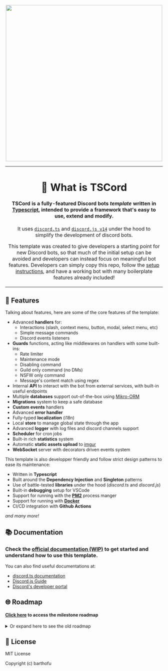 <p align="center">
    <img width="500" height="500" src="https://i.imgur.com/19Nas88.png">
</p>

<table>
  <tr>
    <td align="center">
   
# 🌟 What is TSCord

#### **TSCord** is a fully-featured **Discord bots** *template* written in [Typescript](https://www.typescriptlang.org/), intended to provide a framework that's easy to use, extend and modify.

It uses [`discord.ts`](https://github.com/oceanroleplay/discord.ts) and [`discord.js v14`](https://github.com/discordjs/discord.js) under the hood to simplify the development of discord bots.

This template was created to give developers a starting point for new Discord bots, so that much of the initial setup can be avoided and developers can instead focus on meaningful bot features. Developers can simply copy this repo, follow the [setup instructions](https://barthofu.github.io/tscord-template-docs), and have a working bot with many boilerplate features already included!        
    </td>
  </tr>
</table>

## 📜 Features

Talking about features, here are some of the core features of the template:

- Advanced **handlers** for:
    - Interactions (slash, context menu, button, modal, select menu, etc)
    - Simple message commands
    - Discord events listeners
- **Guards** functions, acting like middlewares on handlers with some built-ins:
    - Rate limiter
    - Maintenance mode
    - Disabling command
    - Guild only command (no DMs)
    - NSFW only command
    - Message's content match using regex
- Internal **API** to interact with the bot from external services, with built-in useful endpoints
- Multiple **databases** support out-of-the-box using [Mikro-ORM](https://mikro-orm.io/)
- **Migrations** system to keep a safe database
- **Custom events** handlers
- Advanced **error handler**
- Fully-typed **localization** (i18n)
- Local **store** to manage global state through the app
- Advanced **logger** with log files and discord channels support
- **Scheduler** for cron jobs
- Built-in rich **statistics** system
- Automatic **static assets upload** to [imgur](https://imgur.com/)
- **WebSocket** server with decorators driven events system

This template is also developper friendly and follow strict design patterns to ease its maintenance:
- Written in **Typescript**
- Built around the **Dependency Injection** and **Singleton** patterns
- Use of battle-tested **libraries** under the hood (*discord.ts* and *discord.js*)
- Built-in **debugging** setup for VSCode
- Support for running with the **[PM2](https://pm2.keymetrics.io/)** process manger
- Support for running with **[Docker](https://www.docker.com/)**
- CI/CD integration with **Github Actions**

*and many more!*

## 📚 Documentation

### Check the [**official documentation (WIP)**](https://barthofu.github.io/tscord-template-docs) to get started and understand how to use this template.

You can also find useful documentations at:
- [discord.ts documentation](https://discord-ts.js.org/)
- [Discord.js Guide](https://discordjs.guide/)
- [Discord's developer portal](https://discord.com/developers/docs/intro)

## 🌐 Roadmap

#### [Click here](https://github.com/barthofu/tscord-template/milestones?direction=asc&sort=title&state=open) to access the milestone roadmap

<details>
<summary>Or expand here to see the old roadmap</summary>

#### Discord
- [ ] Custom events
    - [ ] `guildAdminRemove`
    - [x] `guildAdminAdd`
    - [x] `simpleCommandCreate`
- [x] Events
    - [x] `ready`
    - [x] `interactionCreate`
    - [x] `guildCreate`
    - [x] `guildDelete`
    - [x] `messageCreate`
- [x] Guards implementations
    - [x] user is bot
    - [x] nsfw
    - [x] cooldown
    - [x] maintenance
    - [x] dm
    - [x] enabled
    - [x] match
    - [x] permissions
- [X] Activities
- [x] Guards fallback message
- [x] [discord.js](https://github.com/discordjs/discord.js/) implementation
- [x] [discord.ts](https://github.com/oceanroleplay/discord.ts) implementation

#### Data
- [x] Other databases support
    - [x] MySQL
    - [x] MariaDB
    - [x] PosgreSQL
- [x] Automatic backup
- [x] Automatic assets upload and association
- [x] Users/Guilds sync with database
    - [x] Register last interaction of a user with the bot
- [x] SQLite database
- [x] ORM (w/ [mikro-orm](https://github.com/mikro-orm/mikro-orm))
- [x] EAV pattern implementation for single data types
- [x] State store system (no database)
- [x] Built-in entities
    - [x] User
    - [x] Guild
    - [x] Stats

#### Utilities
- [x] Errors handling
- [x] Stats
- [x] Localization
- [x] Logger
    - [x] log to discord channel
- [x] Cron tasks

#### Built-in commands
- [x] General
    - [x] `invite`
    - [x] `help`
    - [x] `stats`
    - [x] `ping` (with latency)
- [x] Admin
    - [x] `prefix`
- [x] Owner
    - [x] `eval`
    - [x] `maintenance`

#### DevOps
- [x] CI/CD
- [x] PM2
- [x] Docker
- [x] .env.example
- [x] Debugging config for VSCode
- ~~.devcontainer (Codespaces config)~~
- ~~Unit tests (not relevant atm)~~

#### Other
- [ ] Documentation using [docusaurus](https://docusaurus.io)
- [x] Comment code
- [x] Readme ([exemple](https://github.com/cristianireyes/ds-bot-core)) 
- [x] Issues templates ([exemple](https://github.com/oceanroleplay/discord.ts/issues/new/choose))
- [x] Code of conduct
- [x] JSDoc
- ~~ESlint / Prettier~~

#### Bonus
- [ ] Beautify discord channels logs
- [ ] `info` command
- [ ] Online dashboard for stats viuzalisation, monitoring, etc (using [Next.js](https://nextjs.org/) and [@discordx/koa](https://www.npmjs.com/package/@discordx/koa))
- [ ] Extensions
- [ ] Convert the template as an `npx` auto generated boilerplate (using [plop](https://github.com/plopjs/plop))
- [ ] Multiple database server instances connections
- [ ] Database backups automatic upload to [MEGA](https://mega.io/)
- [ ] Add support for NoSQL databases (mongo)
- [ ] Clustering + Sharding ([example](https://github.com/KevinNovak/Discord-Bot-TypeScript-Template#commands))
- [ ] Integrations with bot lists (e.g: top.gg)
- [x] Pimp console logs ([chalk](https://github.com/chalk/chalk))
- [x] CLI to generates (also using *plop*) :
    - [x] Entities (maybe a simple wrapper of *mikro-orm* CLI)
    - [x] Commands
    - [x] Guards
    - [x] Events

</details>

## 📑 License

MIT License

Copyright (c) barthofu
